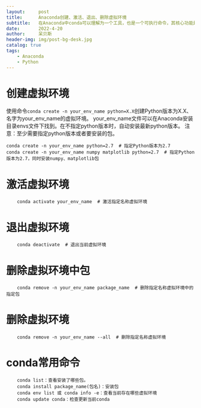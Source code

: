 ```yaml
---
layout:     post
title:      Anaconda创建、激活、退出、删除虚拟环境
subtitle:   在Anaconda中conda可以理解为一个工具，也是一个可执行命令，其核心功能是包管理与环境管理。所以对虚拟环境进行创建、删除等操作需要使用conda命令。
date:       2022-4-20
author:     呆贝斯
header-img: img/post-bg-desk.jpg
catalog: true
tags:
    - Anaconda
    - Python
---
```

# 创建虚拟环境
使用命令`conda create -n your_env_name python=X.X`创建Python版本为X.X、名字为your_env_name的虚拟环境。
your_env_name文件可以在Anaconda安装目录envs文件下找到。在不指定python版本时，自动安装最新python版本。
注意：至少需要指定python版本或者要安装的包。

```
conda create -n your_env_name python=2.7  # 指定Python版本为2.7
conda create -n your_env_name numpy matplotlib python=2.7  # 指定Python版本为2.7，同时安装numpy、matplotlib包
```

# 激活虚拟环境
```
    conda activate your_env_name  # 激活指定名称虚拟环境
```

# 退出虚拟环境
```
    conda deactivate  # 退出当前虚拟环境
```

# 删除虚拟环境中包
```
    conda remove -n your_env_name package_name  # 删除指定名称虚拟环境中的指定包
```

# 删除虚拟环境
```
    conda remove -n your_env_name --all  # 删除指定名称虚拟环境
```

# conda常用命令
```
    conda list：查看安装了哪些包。
    conda install package_name(包名)：安装包
    conda env list 或 conda info -e：查看当前存在哪些虚拟环境
    conda update conda：检查更新当前conda
```
